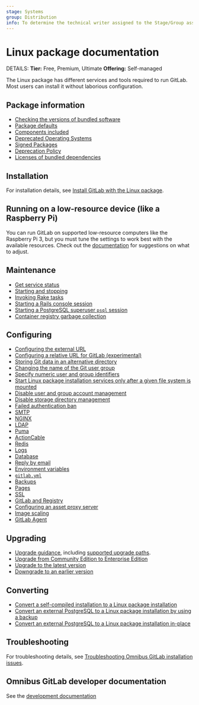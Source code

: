 ```yaml
---
stage: Systems
group: Distribution
info: To determine the technical writer assigned to the Stage/Group associated with this page, see https://handbook.gitlab.com/handbook/product/ux/technical-writing/#assignments
---
```


# Linux package documentation

DETAILS:
**Tier:** Free, Premium, Ultimate
**Offering:** Self-managed

The Linux package has different services and tools required to run GitLab. Most users can install it without laborious
configuration.

## Package information

- [Checking the versions of bundled software](https://docs.gitlab.com/ee/administration/package_information/index.html#checking-the-versions-of-bundled-software)
- [Package defaults](https://docs.gitlab.com/ee/administration/package_information/defaults.html)
- [Components included](https://docs.gitlab.com/ee/development/architecture.html#component-list)
- [Deprecated Operating Systems](https://docs.gitlab.com/ee/administration/package_information/supported_os.html#os-versions-that-are-no-longer-supported)
- [Signed Packages](https://docs.gitlab.com/ee/administration/package_information/signed_packages.html)
- [Deprecation Policy](https://docs.gitlab.com/ee/administration/package_information/deprecation_policy.html)
- [Licenses of bundled dependencies](https://gitlab-org.gitlab.io/omnibus-gitlab/licenses.html)

## Installation

For installation details, see [Install GitLab with the Linux package](installation/index.md).

## Running on a low-resource device (like a Raspberry Pi)

You can run GitLab on supported low-resource computers like the Raspberry Pi 3, but you must tune the settings
to work best with the available resources. Check out the [documentation](settings/rpi.md) for suggestions on what to adjust.

## Maintenance

- [Get service status](maintenance/index.md#get-service-status)
- [Starting and stopping](maintenance/index.md#starting-and-stopping)
- [Invoking Rake tasks](maintenance/index.md#invoking-rake-tasks)
- [Starting a Rails console session](maintenance/index.md#starting-a-rails-console-session)
- [Starting a PostgreSQL superuser `psql` session](maintenance/index.md#starting-a-postgresql-superuser-psql-session)
- [Container registry garbage collection](maintenance/index.md#container-registry-garbage-collection)

## Configuring

- [Configuring the external URL](settings/configuration.md#configure-the-external-url-for-gitlab)
- [Configuring a relative URL for GitLab (experimental)](settings/configuration.md#configure-a-relative-url-for-gitlab)
- [Storing Git data in an alternative directory](settings/configuration.md#store-git-data-in-an-alternative-directory)
- [Changing the name of the Git user group](settings/configuration.md#change-the-name-of-the-git-user-or-group)
- [Specify numeric user and group identifiers](settings/configuration.md#specify-numeric-user-and-group-identifiers)
- [Start Linux package installation services only after a given file system is mounted](settings/configuration.md#start-linux-package-installation-services-only-after-a-given-file-system-is-mounted)
- [Disable user and group account management](settings/configuration.md#disable-user-and-group-account-management)
- [Disable storage directory management](settings/configuration.md#disable-storage-directories-management)
- [Failed authentication ban](settings/configuration.md#configure-a-failed-authentication-ban)
- [SMTP](settings/smtp.md)
- [NGINX](settings/nginx.md)
- [LDAP](https://docs.gitlab.com/ee/administration/auth/ldap/index.html)
- [Puma](https://docs.gitlab.com/ee/administration/operations/puma.html)
- [ActionCable](settings/actioncable.md)
- [Redis](settings/redis.md)
- [Logs](settings/logs.md)
- [Database](settings/database.md)
- [Reply by email](https://docs.gitlab.com/ee/administration/reply_by_email.html)
- [Environment variables](settings/environment-variables.md)
- [`gitlab.yml`](settings/gitlab.yml.md)
- [Backups](settings/backups.md)
- [Pages](https://docs.gitlab.com/ee/administration/pages/index.html)
- [SSL](settings/ssl/index.md)
- [GitLab and Registry](https://docs.gitlab.com/ee/administration/packages/container_registry.html)
- [Configuring an asset proxy server](https://docs.gitlab.com/ee/security/asset_proxy.html)
- [Image scaling](settings/image_scaling.md)
- [GitLab Agent](https://docs.gitlab.com/ee/administration/clusters/kas.html)

## Upgrading

- [Upgrade guidance](https://docs.gitlab.com/ee/update/package/), including [supported upgrade paths](https://docs.gitlab.com/ee/update/index.html#upgrade-paths).
- [Upgrade from Community Edition to Enterprise Edition](https://docs.gitlab.com/ee/update/package/convert_to_ee.html)
- [Upgrade to the latest version](https://docs.gitlab.com/ee/update/package/#upgrade-using-the-official-repositories)
- [Downgrade to an earlier version](https://docs.gitlab.com/ee/update/package/downgrade.html)

## Converting

- [Convert a self-compiled installation to a Linux package installation](update/convert_to_omnibus.md)
- [Convert an external PostgreSQL to a Linux package installation by using a backup](update/convert_to_omnibus.md#convert-an-external-postgresql-to-a-linux-package-installation-by-using-a-backup)
- [Convert an external PostgreSQL to a Linux package installation in-place](update/convert_to_omnibus.md#convert-an-external-postgresql-to-a-linux-package-installation-in-place)

## Troubleshooting

For troubleshooting details, see [Troubleshooting Omnibus GitLab installation issues](troubleshooting.md).

## Omnibus GitLab developer documentation

See the [development documentation](development/index.md)
